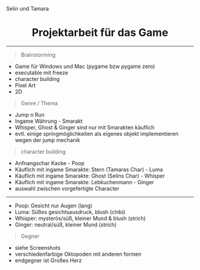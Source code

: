 
$\text{Selin \ und \ Tamara}$
# $$\text{Projektarbeit \ für \ das \ Game}$$
--------------------------------------------------------------------
> $\text{Brainstorming}$
+ Game für Windows und Mac (pygame bzw pygame zero)
+ executable mit freeze
+ character building
+ Pixel Art
+ 2D

> $\text{Genre / Thema}$
+ Jump n Run
+ Ingame Währung - Smarakt
+ Whisper, Ghost & Ginger sind nur mit Smarakten käuflich
+ evtl. einige springmöglichkeiten als eigenes objekt implementieren wegen der jump mechanik

> $\text{character building}$
+ Anfnangschar Kacke - Poop
+ Käuflich mit ingame Smarakte: Stern (Tamaras Char) - Luma
+ Käuflich mit ingame Smarakte: Ghost (Selins Char) - Whisper
+ Käuflich mit ingame Smarakte: Lebkuchenmann - Ginger
+ auswahl zwischen vorgefertigte Character 
--------------------------------------------------------------------
+ Poop: Gesicht nur Augen (lang)
+ Luma: Süßes gesichtsausdruck, blush (chibi)
+ Whisper: mysterös/süß, kleiner Mund & blush (strich)
+ Ginger: neutral/süß, kleiner Mund (strich)
   
> $\text{Gegner}$
+ siehe Screenshots
+ verschiedenfarbige Oktopoden mit anderen formen
+ endgegner ist Großes Herz